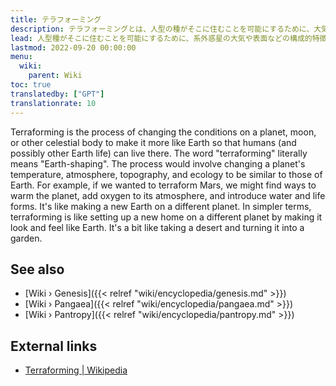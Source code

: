 ```yaml
---
title: テラフォーミング
description: テラフォーミングとは、人型の種がそこに住むことを可能にするために、大気や惑星の表面などの系外惑星の構成的特徴を変更するという概念です。テラフォーミングは、地球を居住可能にするという創世記プロジェクトの開始時にエロヒムによって適用された技術です。
lead: 人型種がそこに住むことを可能にするために、系外惑星の大気や表面などの構成的特徴を変更するという概念。テラフォーミングは、地球を居住可能にするという創世記プロジェクトの開始時にエロヒムによって適用された技術です。
lastmod: 2022-09-20 00:00:00
menu:
  wiki:
    parent: Wiki
toc: true
translatedby: ["GPT"]
translationrate: 10
---
```


Terraforming is the process of changing the conditions on a planet, moon, or other celestial body to make it more like Earth so that humans (and possibly other Earth life) can live there. The word "terraforming" literally means "Earth-shaping". The process would involve changing a planet's temperature, atmosphere, topography, and ecology to be similar to those of Earth. For example, if we wanted to terraform Mars, we might find ways to warm the planet, add oxygen to its atmosphere, and introduce water and life forms. It's like making a new Earth on a different planet. In simpler terms, terraforming is like setting up a new home on a different planet by making it look and feel like Earth. It's a bit like taking a desert and turning it into a garden.

## See also

- [Wiki › Genesis]({{< relref "wiki/encyclopedia/genesis.md" >}})
- [Wiki › Pangaea]({{< relref "wiki/encyclopedia/pangaea.md" >}})
- [Wiki › Pantropy]({{< relref "wiki/encyclopedia/pantropy.md" >}})

## External links

- [Terraforming | Wikipedia](https://en.wikipedia.org/wiki/Terraforming)
